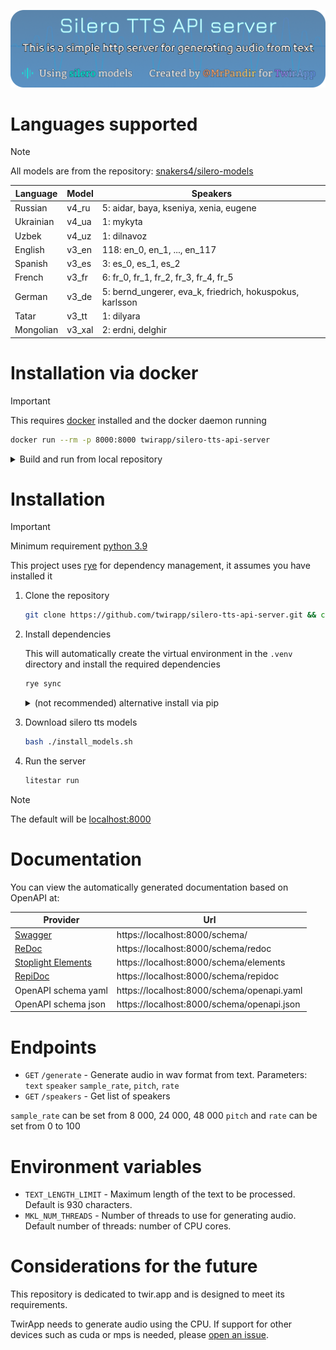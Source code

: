 ![Banner](./banner.png)

# Languages supported

> [!NOTE]
> All models are from the repository: [snakers4/silero-models](https://github.com/snakers4/silero-models)

| Language | Model | Speakers |
|--------|--------|--------|
| Russian | v4_ru | 5: aidar, baya, kseniya, xenia, eugene |
| Ukrainian | v4_ua | 1: mykyta |
| Uzbek | v4_uz | 1: dilnavoz | 
| English | v3_en | 118: en_0, en_1, ..., en_117 |
| Spanish | v3_es | 3: es_0, es_1, es_2 |
| French | v3_fr | 6: fr_0, fr_1, fr_2, fr_3, fr_4, fr_5 | 
| German | v3_de | 5: bernd_ungerer, eva_k, friedrich, hokuspokus, karlsson | 
| Tatar | v3_tt | 1: dilyara | 
| Mongolian | v3_xal | 2: erdni, delghir | 

# Installation via docker

> [!IMPORTANT]
> This requires [docker](https://www.docker.com/products/docker-desktop/) installed and the docker daemon running
```bash
docker run --rm -p 8000:8000 twirapp/silero-tts-api-server
```

<details>
<summary>Build and run from local repository</summary>

Clone the repository:
```bash
git clone https://github.com/twirapp/silero-tts-api-server.git && cd silero-tts-api-server
```

Build docker image:
```bash
docker build -f docker/Dockerfile -t silero-tts-api-server .
```

Run the container:
```bash
docker run --rm -p 8000:8000 silero-tts-api-server
```

Or use docker compose:
```bash
docker-compose -f docker/compose.yml up
```

</details>

# Installation

> [!IMPORTANT]
> Minimum requirement [python 3.9](https://www.python.org/downloads/)
>
> This project uses [rye](https://rye-up.com) for dependency management, it assumes you have installed it

1. Clone the repository
    ```bash
    git clone https://github.com/twirapp/silero-tts-api-server.git && cd silero-tts-api-server
    ```
2. Install dependencies

    This will automatically create the virtual environment in the `.venv` directory and install the required dependencies
    ```bash
    rye sync
    ```
    <details>
    <summary>(not recommended) alternative install via pip</summary>
    Create a virtual environment and activate

    ```bash
    python3 -m venv .venv && source .venv/bin/activate
    ```
    Remove line 10 `-e file:.` from the `requirements.lock` file and then run the command
    ```bash
    pip3 install -r requirements.lock
    ```
    </details>
3. Download silero tts models
    ```bash
    bash ./install_models.sh
    ```
4. Run the server
    ```bash
    litestar run
    ```
> [!NOTE]
> The default will be [localhost:8000](http://localhost:8000/)

# Documentation

You can view the automatically generated documentation based on OpenAPI at:

| Provider | Url |
|--------|--------|
| [Swagger](https://swagger.io) | https://localhost:8000/schema/ |
| [ReDoc](https://redocly.com/redoc) | https://localhost:8000/schema/redoc |
| [Stoplight Elements](https://stoplight-site.webflow.io/open-source/elements) | https://localhost:8000/schema/elements |
| [RepiDoc](https://rapidocweb.com) | https://localhost:8000/schema/repidoc |
| OpenAPI schema yaml | https://localhost:8000/schema/openapi.yaml |
| OpenAPI schema json | https://localhost:8000/schema/openapi.json |

# Endpoints

- `GET` `/generate` - Generate audio in wav format from text. Parameters: `text` `speaker` `sample_rate`, `pitch`, `rate`
- `GET` `/speakers` - Get list of speakers

`sample_rate` can be set from 8 000, 24 000, 48 000
`pitch` and `rate` can be set from 0 to 100

# Environment variables

- `TEXT_LENGTH_LIMIT` - Maximum length of the text to be processed. Default is 930 characters.
- `MKL_NUM_THREADS` - Number of threads to use for generating audio. Default number of threads: number of CPU cores.

# Considerations for the future

This repository is dedicated to twir.app and is designed to meet its requirements.

TwirApp needs to generate audio using the CPU. If support for other devices such as cuda or mps is needed, please [open an issue](https://github.com/twirapp/silero-tts-api-server/issues/new?title=Support%20for%20%60cuba%60%20and%20%60mps%60%20devices).
